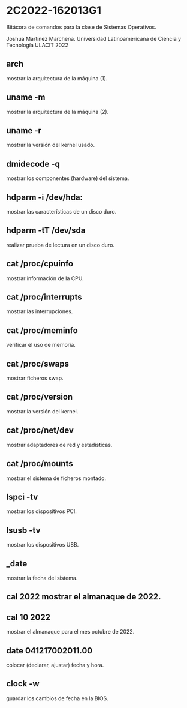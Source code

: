 # 2C2022-162013G1
Bitácora de comandos para la clase de Sistemas Operativos.

Joshua Martínez Marchena.
Universidad Latinoamericana de Ciencia y Tecnología
ULACIT
2022

## arch
mostrar la arquitectura de la máquina (1).

## uname -m
mostrar la arquitectura de la máquina (2).

## uname -r
mostrar la versión del kernel usado.

## dmidecode -q 
mostrar los componentes (hardware) del sistema.

## hdparm -i /dev/hda: 
mostrar las características de un disco duro.

## hdparm -tT /dev/sda
realizar prueba de lectura en un disco duro.

## cat /proc/cpuinfo
mostrar información de la CPU.

## cat /proc/interrupts
mostrar las interrupciones.

## cat /proc/meminfo
verificar el uso de memoria.

## cat /proc/swaps
mostrar ficheros swap.

## cat /proc/version
mostrar la versión del kernel.

## cat /proc/net/dev
mostrar adaptadores de red y estadísticas.

## cat /proc/mounts
mostrar el sistema de ficheros montado.

## lspci -tv
mostrar los dispositivos PCI.

## lsusb -tv
mostrar los dispositivos USB.

## _date
mostrar la fecha del sistema.

## cal 2022 mostrar el almanaque de 2022.

## cal 10 2022
mostrar el almanaque para el mes octubre de 2022.

## date 041217002011.00
colocar (declarar, ajustar) fecha y hora.

## clock -w
guardar los cambios de fecha en la BIOS.
